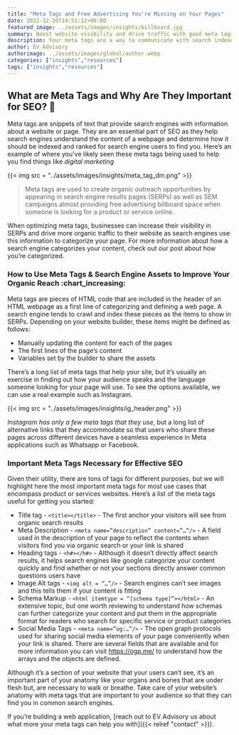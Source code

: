 ```yaml
---
title: "Meta Tags and Free Advertising You're Missing on Your Pages"
date: 2022-12-20T14:51:12+06:00
featured_image: ../assets/images/insights/billboard.jpg
summary: Boost website visibility and drive traffic with good meta tags and SEO practices. Optimize titles, descriptions, and keywords for search engines to target your audience.
description: Your meta tags are a way to communicate with search indexes to help you find your audience as they look for you
author: EV Advisory
authorimage: ../assets/images/global/author.webp
categories: ["insights","resources"]
tags: ["insights","resources"]
---
```


## What are Meta Tags and Why Are They Important for SEO? :shushing_face:   


Meta tags are snippets of text that provide search engines with information about a website or page. They are an essential
part of SEO as they help search engines understand the content of a webpage and determine how it should be indexed and
ranked for search engine users to find you. Here’s an example of where you’ve likely seen these meta tags being used to
help you find things like *digital marketing*     

{{< img src = "../assets/images/insights/meta_tag_dm.png" >}}    

> Meta tags are used to create organic outreach opportunities by appearing in search engine results pages (SERPs) as well
as SEM campaigns almost providing free advertising billboard space when someone is looking for a product or service online.    


When optimizing meta tags, businesses can increase their visibility in SERPs and drive more organic traffic to their website
as search engines use this information to categorize your page. For more information about how a search engine categorizes
your content, check out our post about how you’re categorized.


### How to Use Meta Tags & Search Engine Assets to Improve Your Organic Reach :chart_increasing:   

Meta tags are pieces of HTML code that are included in the header of an HTML webpage as a first line of categorizing and
defining a web page. A search engine tends to crawl and index these pieces as the items to show in SERPs. Depending on
your website builder, these items might be defined as follows:   
- Manually updating the content for each of the pages    
- The first lines of the page’s content    
- Variables set by the builder to share the assets    

There’s a long list of meta tags that help your site, but it’s usually an exercise in finding out how your audience
speaks and the language someone looking for your page will use. To see the options available, we can use a real
example such as Instagram.

{{< img src = "../assets/images/insights/ig_header.png" >}}

*Instagram has only a few meta tags that they use*, but a long list of alternative links that they accommodate so that users
who share these pages across different devices have a seamless experience in Meta applications such as Whatsapp or Facebook.  


### Important Meta Tags Necessary for Effective SEO  

Given their utility, there are tons of tags for different purposes, but we will highlight here the most important
meta tags for most use cases that encompass product or services websites. Here’s a list of the meta tags useful
for getting you started:  

- Title tag - `<title></title>` - The first anchor your visitors will see from organic search results  
- Meta Description - `<meta name=”description” content=”…”/>` - A field used in the description of your page to
reflect the contents when visitors find you via organic search or your link is shared  
- Heading tags - `<h#></h#>` - Although it doesn’t directly affect search results, it helps search engines
like google categorize your content quickly and find whether or not your sections directly answer common
questions users have  
- Image Alt tags - `<img alt = “…”/>` - Search engines can’t see images and this tells them if your content is fitting
- Schema Markup - `<html itemtype = “[schema type]”></html>` - An extensive topic, but one worth reviewing to
understand how schemas can further categorize your content and put them in the appropriate format for readers
who search for specific service or product categories  
- Social Media Tags - `<meta name=”og:…”/>` - The open graph protocols used for sharing social media elements of
your page conveniently when your link is shared. There are several fields that are available and for more information
you can visit https://ogp.me/ to understand how the arrays and the objects are defined.  


Although it’s a section of your website that your users can’t see, it’s an important part of your anatomy
like your organs and bones that are under flesh but, are necessary to walk or breathe. Take care of your website’s
anatomy with meta tags that are important to your audience so that they can find you in common search engines.  

If you’re building a web application, [reach out to EV Advisory us about what more your meta tags can help you with]({{< relref "contact" >}}).   
